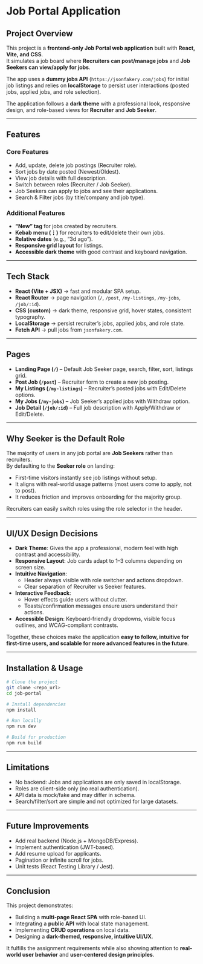 # Job Portal Application

## Project Overview
This project is a **frontend-only Job Portal web application** built with **React, Vite, and CSS**.  
It simulates a job board where **Recruiters can post/manage jobs** and **Job Seekers can view/apply for jobs**.

The app uses a **dummy jobs API** (`https://jsonfakery.com/jobs`) for initial job listings and relies on **localStorage** to persist user interactions (posted jobs, applied jobs, and role selection).  

The application follows a **dark theme** with a professional look, responsive design, and role-based views for **Recruiter** and **Job Seeker**.  

---

## Features

###  Core Features
- Add, update, delete job postings (Recruiter role).
- Sort jobs by date posted (Newest/Oldest).
- View job details with full description.
- Switch between roles (Recruiter / Job Seeker).
- Job Seekers can apply to jobs and see their applications.
- Search & Filter jobs (by title/company and job type).

### Additional Features
- **“New” tag** for jobs created by recruiters.
- **Kebab menu (⋮)** for recruiters to edit/delete their own jobs.
- **Relative dates** (e.g., “3d ago”).
- **Responsive grid layout** for listings.
- **Accessible dark theme** with good contrast and keyboard navigation.

---

## Tech Stack

- **React (Vite + JSX)** → fast and modular SPA setup.  
- **React Router** → page navigation (`/`, `/post`, `/my-listings`, `/my-jobs`, `/job/:id`).  
- **CSS (custom)** → dark theme, responsive grid, hover states, consistent typography.  
- **LocalStorage** → persist recruiter’s jobs, applied jobs, and role state.  
- **Fetch API** → pull jobs from `jsonfakery.com`.  

---

## Pages

- **Landing Page (`/`)** – Default Job Seeker page, search, filter, sort, listings grid.
- **Post Job (`/post`)** – Recruiter form to create a new job posting.
- **My Listings (`/my-listings`)** – Recruiter’s posted jobs with Edit/Delete options.
- **My Jobs (`/my-jobs`)** – Job Seeker’s applied jobs with Withdraw option.
- **Job Detail (`/job/:id`)** – Full job description with Apply/Withdraw or Edit/Delete.

---

## Why Seeker is the Default Role

The majority of users in any job portal are **Job Seekers** rather than recruiters.  
By defaulting to the **Seeker role** on landing:
- First-time visitors instantly see job listings without setup.  
- It aligns with real-world usage patterns (most users come to apply, not to post).  
- It reduces friction and improves onboarding for the majority group.  

Recruiters can easily switch roles using the role selector in the header.  

---

## UI/UX Design Decisions

- **Dark Theme**: Gives the app a professional, modern feel with high contrast and accessibility.  
- **Responsive Layout**: Job cards adapt to 1–3 columns depending on screen size.  
- **Intuitive Navigation**:  
  - Header always visible with role switcher and actions dropdown.  
  - Clear separation of Recruiter vs Seeker features.  
- **Interactive Feedback**:  
  - Hover effects guide users without clutter.  
  - Toasts/confirmation messages ensure users understand their actions.  
- **Accessible Design**: Keyboard-friendly dropdowns, visible focus outlines, and WCAG-compliant contrasts.  

Together, these choices make the application **easy to follow, intuitive for first-time users, and scalable for more advanced features in the future**.  

---

## Installation & Usage

```bash
# Clone the project
git clone <repo_url>
cd job-portal

# Install dependencies
npm install

# Run locally
npm run dev

# Build for production
npm run build
```

---

## Limitations

- No backend: Jobs and applications are only saved in localStorage.  
- Roles are client-side only (no real authentication).  
- API data is mock/fake and may differ in schema.  
- Search/filter/sort are simple and not optimized for large datasets.  

---

## Future Improvements

- Add real backend (Node.js + MongoDB/Express).  
- Implement authentication (JWT-based).  
- Add resume upload for applicants.  
- Pagination or infinite scroll for jobs.  
- Unit tests (React Testing Library / Jest).  

---

## Conclusion

This project demonstrates:  
- Building a **multi-page React SPA** with role-based UI.  
- Integrating a **public API** with local state management.  
- Implementing **CRUD operations** on local data.  
- Designing a **dark-themed, responsive, intuitive UI/UX**.  

It fulfills the assignment requirements while also showing attention to **real-world user behavior** and **user-centered design principles**.
